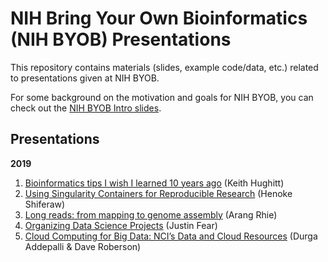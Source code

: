 # NIH Bring Your Own Bioinformatics (NIH BYOB) Presentations

This repository contains materials (slides, example code/data, etc.) related to
presentations given at NIH BYOB.

For some background on the motivation and goals for NIH BYOB, you can check out the 
[NIH BYOB Intro slides](https://khughitt.github.io/nih-byob-intro/#1).

## Presentations

**2019**

1. [Bioinformatics tips I wish I learned 10 years ago](https://github.com/nih-byob/presentations/tree/master/2019/01_bioinformatics-tips) (Keith Hughitt)
2. [Using Singularity Containers for Reproducible Research](https://github.com/nih-byob/presentations/tree/master/2019/02_singularity-for-reproducible-research) (Henoke Shiferaw)
3. [Long reads: from mapping to genome assembly](https://github.com/nih-byob/presentations/tree/master/2019/03-long-reads) (Arang Rhie)
4. [Organizing Data Science Projects](https://github.com/nih-byob/presentations/tree/master/2019/04_organizing-data-science-projects) (Justin Fear)
5. [Cloud Computing for Big Data: NCI’s Data and Cloud Resources](https://github.com/nih-byob/presentations/tree/master/2019/05_cancer-genomics-cloud) (Durga Addepalli & Dave Roberson)
